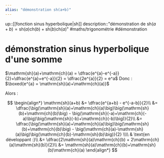 ```yaml
---
alias: "démonstration sh(a+b)"
---
```

up::[[fonction sinus hyperbolique|sh]]
description::"démonstration de $\mathrm{sh}(a+b)=\mathrm{sh}(a)\mathrm{ch}(b)+\mathrm{sh}(b)\mathrm{ch}(a)$"
#maths/trigonométrie #démonstration  
# démonstration sinus hyperbolique d'une somme

$\mathrm{sh}(a)+\mathrm{ch}(a) = \dfrac{e^{a}-e^{-a}}{2}+\dfrac{e^{a}+e^{-a}}{2} = \dfrac{2e^{a}}{2} = e^a$
Donc :
$\boxed{e^{a} = \mathrm{sh}(a)+\mathrm{ch}(a)}$

Alors :

$$
\begin{align*}
\mathrm{sh}(a+b) &= \dfrac{e^{a+b} - e^{-a-b}}{2}\\
&= \dfrac{\big(\mathrm{sh}(a)+\mathrm{ch}(a)\big)\big(\mathrm{sh}(b)+\mathrm{ch}(b)\big) - \big(\mathrm{sh}(-a)+\mathrm{ch}(-a)\big)\big(\mathrm{sh}(-b)+\mathrm{ch}(-b)\big)}{2}\\
&= \dfrac{\big(\mathrm{sh}(a)+\mathrm{ch}(a)\big)\big(\mathrm{sh}(b)+\mathrm{ch}(b)\big) - \big(\mathrm{ch}(a)-\mathrm{sh}(a)\big)\big(\mathrm{ch}(b)-\mathrm{sh}(b)\big)}{2} \\\\
& \text{en développant :}\\
&= \dfrac{2\mathrm{sh}(a)\mathrm{ch}(b) + 2\mathrm{ch}(a)\mathrm{sh}(b)}{2}\\
&= \mathrm{sh}(a)\mathrm{ch}(b)+\mathrm{sh}(b)\mathrm{ch}(a)
\end{align*}
$$
